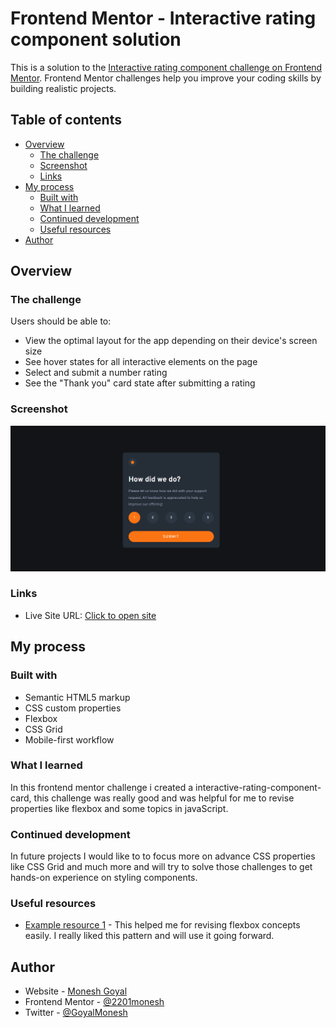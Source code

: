 # Frontend Mentor - Interactive rating component solution

This is a solution to the [Interactive rating component challenge on Frontend Mentor](https://www.frontendmentor.io/challenges/interactive-rating-component-koxpeBUmI). Frontend Mentor challenges help you improve your coding skills by building realistic projects.

## Table of contents

- [Overview](#overview)
  - [The challenge](#the-challenge)
  - [Screenshot](#screenshot)
  - [Links](#links)
- [My process](#my-process)
  - [Built with](#built-with)
  - [What I learned](#what-i-learned)
  - [Continued development](#continued-development)
  - [Useful resources](#useful-resources)
- [Author](#author)

## Overview

### The challenge

Users should be able to:

- View the optimal layout for the app depending on their device's screen size
- See hover states for all interactive elements on the page
- Select and submit a number rating
- See the "Thank you" card state after submitting a rating

### Screenshot

![](./images/fmc2.png)

### Links

- Live Site URL: [Click to open site](https://monesh-frontend-mentor-challenge2.netlify.app)

## My process

### Built with

- Semantic HTML5 markup
- CSS custom properties
- Flexbox
- CSS Grid
- Mobile-first workflow

### What I learned

In this frontend mentor challenge i created a interactive-rating-component-card, this challenge was really good and was helpful for me to revise properties like flexbox and some topics in javaScript.

### Continued development

In future projects I would like to to focus more on advance CSS properties like CSS Grid and much more and will try to solve those challenges to get hands-on experience on styling components.

### Useful resources

- [Example resource 1](https://developer.mozilla.org/en-US/docs/Learn/CSS/CSS_layout/Flexbox) - This helped me for revising flexbox concepts easily. I really liked this pattern and will use it going forward.

## Author

- Website - [Monesh Goyal](https://2201monesh.github.io/Monesh-Goyal/)
- Frontend Mentor - [@2201monesh](https://www.frontendmentor.io/profile/2201monesh)
- Twitter - [@GoyalMonesh](https://www.twitter.com/GoyalMonesh)
